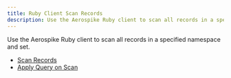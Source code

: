 ```yaml
---
title: Ruby Client Scan Records
description: Use the Aerospike Ruby client to scan all records in a specified namespace and set. 
---
```


Use the Aerospike Ruby client to scan all records in a specified namespace and set. 

- [Scan Records](/docs/client/ruby/usage/scan/scan.html)
- [Apply Query on Scan](/docs/client/ruby/usage/scan/scan_udf.html)

